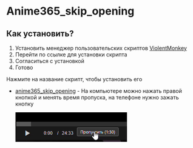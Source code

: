 # Anime365_skip_opening
## Как установить?
1. Установить менеджер пользовательских скриптов [ViolentMonkey](https://violentmonkey.github.io/)
2. Перейти по ссылке для установки скрипта
3. Согласиться с установкой
4. Готово

Нажмите на название скрипт, чтобы установить его
* <a>[anime365_skip_opening](https://github.com/Lo373883/anime365_skip_opening/raw/main/anime_skip_script.user.js) - На компьютере можно нажать правой кнопкой и менять время пропуска, на телефоне нужно зажать кнопку


   ![Анимация](screenshots/103a057f97e696.gif)
